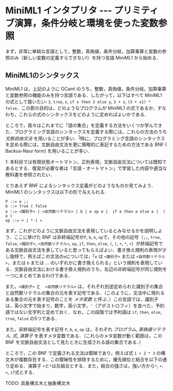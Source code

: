 # MiniML1 インタプリタ --- プリミティブ演算，条件分岐と環境を使った変数参照

まず，非常に単純な言語として，整数，真偽値，条件分岐，加算乗算と変数の参照のみ（新しい変数の定義すらできない!）を持つ言語 MiniML1 から始める．

## MiniML1のシンタックス

MiniML1 は，上記のように OCaml のうち，整数，真偽値，条件分岐，加算乗算と変数参照の機能のみを持つ言語である．したがって，以下はすべて MiniML1 の式として扱いたい: `3`, `true`, `x`, `if x then 3 else y`, `3 + x`, `(3 + x1) * false`．この節の目的は，どのようなプログラムが MiniML1 の式であるか，すなわち，これらの式のシンタックスをどのように定めればよいかである．

ところで，我々はこれまでに「語の集合」を定義する方法をいくつか学んできた．プログラミング言語のシンタックスを定義する際には，これらの方法のうち _文脈自由文法_ を用いることが多い．<sup>[1](#fn1)</sup>特に，プログラミング言語のシンタックスを定める際には，文脈自由文法を更に簡略的に表記するための方法である BNF ( Backus-Naur form) を用いることが多い．

<a name="fn1">1</a>: 本科目では有限状態オートマトン，正則表現，文脈自由文法については既知であるとする．復習が必要な者は「言語・オートマトン」で学習した内容や適当な教科書を参照されたい．

とりあえず BNF によるシンタックス定義がどのようなものか見てみよう．MiniML1 のシンタックスは以下の形で与えられる．
<a name="#bnf"></a>
```
P ::= e ;;
b ::= true | false
e ::= <識別子> | <自然数リテラル> | b | e op e |  if e then e else e |  ( e )
op ::= + | * | <
```
まず，これがどのように文脈自由文法を表現しているとみなせるかを説明しよう．ここに挙げた BNF は非終端記号が`P`, `b`, `e`, `op`で，その他の記号（`;;`, `true`, `false`, `<識別子>`, `<自然数リテラル>`, `op`, `if`, `then`, `else`, `(`, `)`, `+`, `*`, `<`）が終端記号である文脈自由文法を表していると思ってもらえばよい．書き換え規則の表現が少し独特で，例えばこの文法の`e`については，「`e` は `<識別子>` または `<自然数リテラル>`，または `b` または ... のいずれかに書き換えられる」という規則を表現している．文脈自由文法における書き換え規則のうち，左辺の非終端記号が同じ規則を一つにまとめてあるわけである．

また，`<識別子>` と　`<自然数リテラル>` は，それぞれ別途定められた識別子の集合と自然数リテラルの集合の元を表す記号である．（このように，文法中に現れるある集合の元を表す記号のことを _メタ変数_ と呼ぶ．）この言語では，識別子は，英小文字で始まり，数字，英小文字，`'`（アポストロフィ）を並べた，予約語ではない文字列と定めておく．なお，この段階では予約語は `if`, `then`, `else`, `true`, `false` の5つである．

また，非終端記号を表す記号 `P`, `b`, `e`, `op` は，それぞれ _プログラム_, _真偽値リテラル_, _式_, _演算子_ を表すメタ変数である．（これらのメタ変数が動く範囲は，この BNF を文脈自由文法として見たときに生成される語の集合である．）

ところで，この BNF で定義される文法は曖昧であり，例えば式 `1 + 2 * 3` の構文木が複数存在する．この曖昧性を排除するために，優先順位と結合を以下の通り定める．演算子 `+`と`*`は左結合とする．また，結合の強さは，強い方から`*`, `+`, `<`, `if`式とする．

TODO: 具象構文木と抽象構文木